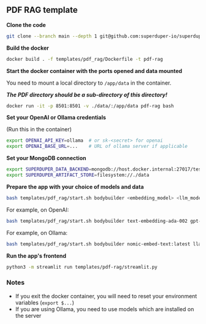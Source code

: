 ## PDF RAG template

**Clone the code**

```bash
git clone --branch main --depth 1 git@github.com:superduper-io/superduper.git
```

**Build the docker**

```bash
docker build . -f templates/pdf_rag/Dockerfile -t pdf-rag
```

**Start the docker container with the ports opened and data mounted**

You need to mount a local directory to `/app/data` in the container.

***The PDF directory should be a sub-directory of this directory!***

```bash
docker run -it -p 8501:8501 -v ./data/:/app/data pdf-rag bash
```

**Set your OpenAI or Ollama credentials**

(Run this in the container)

```bash
export OPENAI_API_KEY=ollama  # or sk-<secret> for openai
export OPENAI_BASE_URL=...    # URL of ollama server if applicable
```

**Set your MongoDB connection**

```bash
export SUPERDUPER_DATA_BACKEND=mongodb://host.docker.internal:27017/test_db
export SUPERDUPER_ARTIFACT_STORE=filesystem://./data
```

**Prepare the app with your choice of models and data**

```bash
bash templates/pdf_rag/start.sh bodybuilder <embedding_model> <llm_model>
```

For example, on OpenAI:

```bash
bash templates/pdf_rag/start.sh bodybuilder text-embedding-ada-002 gpt-3.5-turbo
```

For example, on Ollama:

```bash
bash templates/pdf_rag/start.sh bodybuilder nomic-embed-text:latest llama3.1:70b
```

**Run the app's frontend**

```bash
python3 -m streamlit run templates/pdf-rag/streamlit.py
```

### Notes

- If you exit the docker container, you will need to reset your environment variables (`export $...`)
- If you are using Ollama, you need to use models which are installed on the server
